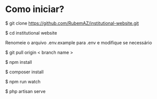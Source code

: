 # Como iniciar?

$ git clone https://github.com/RubemAZ/institutional-website.git

$ cd institutional website

Renomeie o arquivo .env.example para .env e modifique se necessário

$ git pull origin < branch name >

$ npm install

$ composer install

$ npm run watch

$ php artisan serve

